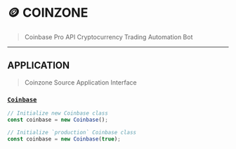 # 🪙 COINZONE

> Coinbase Pro API Cryptocurrency Trading Automation Bot

---

## APPLICATION

> Coinzone Source Application Interface

### [`Coinbase`](./coinbase.js)

```js
// Initialize new Coinbase class
const coinbase = new Coinbase();

// Initialize `production` Coinbase class
const coinbase = new Coinbase(true);
```